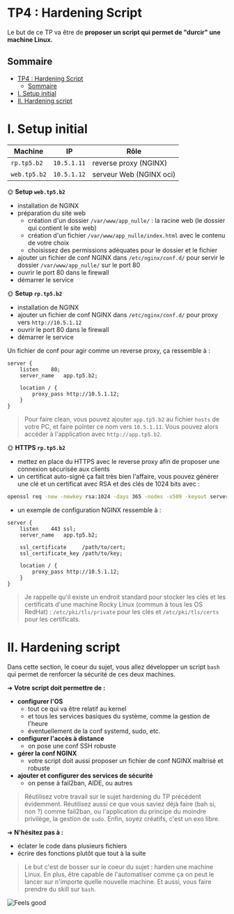 # TP4 : Hardening Script

Le but de ce TP va être de **proposer un script qui permet de "durcir" une machine Linux.**

## Sommaire

- [TP4 : Hardening Script](#tp4--hardening-script)
  - [Sommaire](#sommaire)
- [I. Setup initial](#i-setup-initial)
- [II. Hardening script](#ii-hardening-script)

# I. Setup initial

| Machine      | IP          | Rôle                       |
| ------------ | ----------- | -------------------------- |
| `rp.tp5.b2`  | `10.5.1.11` | reverse proxy (NGINX)      |
| `web.tp5.b2` | `10.5.1.12` | serveur Web (NGINX oci) |

🌞 **Setup `web.tp5.b2`**

- installation de NGINX
- préparation du site web
  - création d'un dossier `/var/www/app_nulle/` : la racine web (le dossier qui contient le site web)
  - création d'un fichier `/var/www/app_nulle/index.html` avec le contenu de votre choix
  - choisissez des permissions adéquates pour le dossier et le fichier
- ajouter un fichier de conf NGINX dans `/etc/nginx/conf.d/` pour servir le dossier `/var/www/app_nulle/` sur le port 80
- ouvrir le port 80 dans le firewall
- démarrer le service

🌞 **Setup `rp.tp5.b2`**

- installation de NGINX
- ajouter un fichier de conf NGINX dans `/etc/nginx/conf.d/` pour proxy vers `http://10.5.1.12`
- ouvrir le port 80 dans le firewall
- démarrer le service

Un fichier de conf pour agir comme un reverse proxy, ça ressemble à :

```nginx
server {
    listen    80;
    server_name   app.tp5.b2;

    location / {
        proxy_pass http://10.5.1.12;
    }
}
```

> Pour faire clean, vous pouvez ajouter `app.tp5.b2` au fichier `hosts` de votre PC, et faire pointer ce nom vers `10.5.1.11`. Vous pouvez alors accéder à l'application avec `http://app.tp5.b2`.

🌞 **HTTPS `rp.tp5.b2`**

- mettez en place du HTTPS avec le reverse proxy afin de proposer une connexion sécurisée aux clients
- un certificat auto-signé ça fait très bien l'affaire, vous pouvez générer une clé et un certificat avec RSA et des clés de 1024 bits avec :

```bash
openssl req -new -newkey rsa:1024 -days 365 -nodes -x509 -keyout server.key -out server.crt
```

- un exemple de configuration NGINX ressemble à :

```nginx
server {
    listen    443 ssl;
    server_name   app.tp5.b2;

    ssl_certificate     /path/to/cert;
    ssl_certificate_key /path/to/key;

    location / {
        proxy_pass http://10.5.1.12;
    }
}
```

> Je rappelle qu'il existe un endroit standard pour stocker les clés et les certificats d'une machine Rocky Linux (commun à tous les OS RedHat) : `/etc/pki/tls/private` pour les clés et `/etc/pki/tls/certs` pour les certificats.

# II. Hardening script

Dans cette section, le coeur du sujet, vous allez développer un script `bash` qui permet de renforcer la sécurité de ces deux machines.

➜ **Votre script doit permettre de :**

- **configurer l'OS**
  - tout ce qui va être relatif au kernel
  - et tous les services basiques du système, comme la gestion de l'heure
  - éventuellement de la conf systemd, sudo, etc.
- **configurer l'accès à distance**
  - on pose une conf SSH robuste
- **gérer la conf NGINX**
  - votre script doit aussi proposer un fichier de conf NGINX maîtrisé et robuste
- **ajouter et configurer des services de sécurité**
  - on pense à fail2ban, AIDE, ou autres

> Réutilisez votre travail sur le sujet hardening du TP précédent évidemment. Réutilisez aussi ce que vous saviez déjà faire (bah si, non ?) comme fail2ban, ou l'application du principe du moindre privilège, la gestion de `sudo`. Enfin, soyez créatifs, c'est un exo libre.

➜ **N'hésitez pas à :**

- éclater le code dans plusieurs fichiers
- écrire des fonctions plutôt que tout à la suite

> Le but c'est de bosser sur le coeur du sujet : harden une machine Linux. En plus, être capable de l'automatiser comme ça on peut le lancer sur n'importe quelle nouvelle machine. Et aussi, vous faire prendre du skill sur `bash`.

![Feels good](./img/feels_good.png)